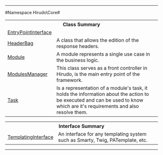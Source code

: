 

- - -

#Namespace Hirudo\Core#

<table class="title">
<tr><th colspan="2" class="title">Class Summary</th></tr>
<tr><td class="name"><a href="https://github.com/JeyDotC/Hirudo-docs/blob/master/hirudo/core/entrypointinterface.html">EntryPointInterface</a></td><td class="description"></td></tr>
<tr><td class="name"><a href="https://github.com/JeyDotC/Hirudo-docs/blob/master/hirudo/core/headerbag.html">HeaderBag</a></td><td class="description">A class that allows the edition of the response headers.</td></tr>
<tr><td class="name"><a href="https://github.com/JeyDotC/Hirudo-docs/blob/master/hirudo/core/module.html">Module</a></td><td class="description">A module represents a single use case in the business logic.</td></tr>
<tr><td class="name"><a href="https://github.com/JeyDotC/Hirudo-docs/blob/master/hirudo/core/modulesmanager.html">ModulesManager</a></td><td class="description">This class serves as a front controller in Hirudo, is the main entry
point of the framework.</td></tr>
<tr><td class="name"><a href="https://github.com/JeyDotC/Hirudo-docs/blob/master/hirudo/core/task.html">Task</a></td><td class="description">Is a representation of a module's task, it holds the information about the action
to be executed and can be used to know which are it's requirements and also
resolve them.</td></tr>
</table>

<table class="title">
<tr><th colspan="2" class="title">Interface Summary</th></tr>
<tr><td class="name"><a href="https://github.com/JeyDotC/Hirudo-docs/blob/master/hirudo/core/templatinginterface.html">TemplatingInterface</a></td><td class="description">An interface for any templating system such as Smarty, Twig, PATemplate, etc.</td></tr>
</table>

- - -

